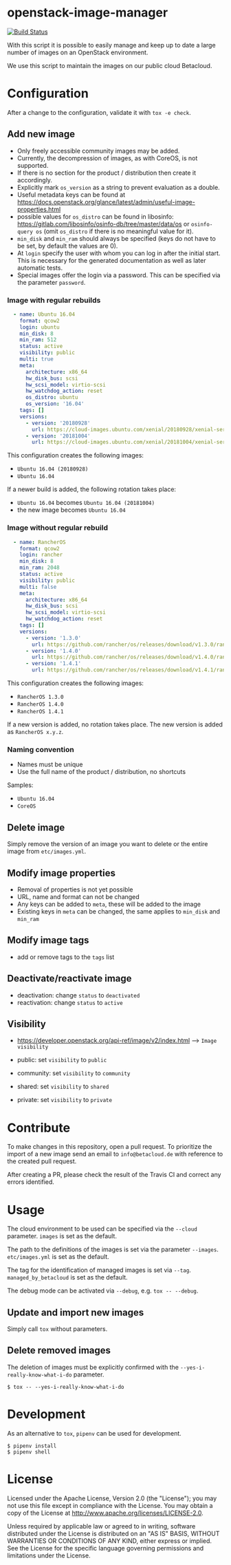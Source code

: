 # openstack-image-manager

[![Build Status](https://travis-ci.org/betacloud/images.svg?branch=master)](https://travis-ci.org/betacloud/images)

With this script it is possible to easily manage and keep up to date a
large number of images on an OpenStack environment.

We use this script to maintain the images on our public cloud Betacloud.

# Configuration

After a change to the configuration, validate it with `tox -e check`.

## Add new image

* Only freely accessible community images may be added.
* Currently, the decompression of images, as with CoreOS, is not supported.
* If there is no section for the product / distribution then create it
  accordingly.
* Explicitly mark `os_version` as a string to prevent evaluation as a double.
* Useful metadata keys can be found at
  https://docs.openstack.org/glance/latest/admin/useful-image-properties.html
* possible values for `os_distro` can be found in libosinfo:
  https://gitlab.com/libosinfo/osinfo-db/tree/master/data/os or
  `osinfo-query os` (omit `os_distro` if there is no meaningful value for it).
* `min_disk` and `min_ram` should always be specified (keys do not have to be
  set, by default the values are 0).
* At `login` specify the user with whom you can log in after the initial start.
  This is necessary for the generated documentation as well as later automatic
  tests.
* Special images offer the login via a password. This can be specified via the
  parameter `password`.

### Image with regular rebuilds

```yaml
  - name: Ubuntu 16.04
    format: qcow2
    login: ubuntu
    min_disk: 8
    min_ram: 512
    status: active
    visibility: public
    multi: true
    meta:
      architecture: x86_64
      hw_disk_bus: scsi
      hw_scsi_model: virtio-scsi
      hw_watchdog_action: reset
      os_distro: ubuntu
      os_version: '16.04'
    tags: []
    versions:
      - version: '20180928'
        url: https://cloud-images.ubuntu.com/xenial/20180928/xenial-server-cloudimg-amd64-disk1.img
      - version: '20181004'
        url: https://cloud-images.ubuntu.com/xenial/20181004/xenial-server-cloudimg-amd64-disk1.img
```

This configuration creates the following images:

* ``Ubuntu 16.04 (20180928)``
* ``Ubuntu 16.04``

If a newer build is added, the following rotation takes place:

* ``Ubuntu 16.04`` becomes ``Ubuntu 16.04 (20181004)``
* the new image becomes ``Ubuntu 16.04``

### Image without regular rebuild

```yaml
  - name: RancherOS
    format: qcow2
    login: rancher
    min_disk: 8
    min_ram: 2048
    status: active
    visibility: public
    multi: false
    meta:
      architecture: x86_64
      hw_disk_bus: scsi
      hw_scsi_model: virtio-scsi
      hw_watchdog_action: reset
    tags: []
    versions:
      - version: '1.3.0'
        url: https://github.com/rancher/os/releases/download/v1.3.0/rancheros-openstack.img
      - version: '1.4.0'
        url: https://github.com/rancher/os/releases/download/v1.4.0/rancheros-openstack.img
      - version: '1.4.1'
        url: https://github.com/rancher/os/releases/download/v1.4.1/rancheros-openstack.img
```

This configuration creates the following images:

* ``RancherOS 1.3.0``
* ``RancherOS 1.4.0``
* ``RancherOS 1.4.1``

If a new version is added, no rotation takes place. The new version is added
as ``RancherOS x.y.z``.

### Naming convention

* Names must be unique
* Use the full name of the product / distribution, no shortcuts

Samples:

* `Ubuntu 16.04`
* `CoreOS`

## Delete image

Simply remove the version of an image you want to delete or the entire
image from ``etc/images.yml``.

## Modify image properties

* Removal of properties is not yet possible
* URL, name and format can not be changed
* Any keys can be added to `meta`, these will be added to the image
* Existing keys in `meta` can be changed, the same applies to `min_disk`
  and `min_ram`

## Modify image tags

* add or remove tags to the ``tags`` list

## Deactivate/reactivate image

* deactivation: change `status` to `deactivated`
* reactivation: change `status` to `active`

## Visibility

* https://developer.openstack.org/api-ref/image/v2/index.html --> `Image visibility`

* public: set `visibility` to `public`
* community: set `visibility` to `community`
* shared: set `visibility` to `shared`
* private: set `visibility` to `private`

# Contribute

To make changes in this repository, open a pull request. To prioritize the import
of a new image send an email to `info@betacloud.de` with reference to the created
pull request.

After creating a PR, please check the result of the Travis CI and correct any
errors identified.

# Usage

The cloud environment to be used can be specified via the `--cloud` parameter. `images` is set as the default.

The path to the definitions of the images is set via the parameter `--images`. `etc/images.yml` is set as the default.

The tag for the identification of managed images is set via `--tag`. `managed_by_betacloud` is set as the default.

The debug mode can be activated via `--debug`, e.g.  `tox -- --debug`.

## Update and import new images

Simply call `tox` without parameters.

## Delete removed images

The deletion of images must be explicitly confirmed with the `--yes-i-really-know-what-i-do` parameter.

```
$ tox -- --yes-i-really-know-what-i-do
```

# Development

As an alternative to `tox`, `pipenv` can be used for development.

```
$ pipenv install
$ pipenv shell
```

# License

Licensed under the Apache License, Version 2.0 (the "License");
you may not use this file except in compliance with the License.
You may obtain a copy of the License at http://www.apache.org/licenses/LICENSE-2.0.

Unless required by applicable law or agreed to in writing, software
distributed under the License is distributed on an "AS IS" BASIS,
WITHOUT WARRANTIES OR CONDITIONS OF ANY KIND, either express or implied.
See the License for the specific language governing permissions and
limitations under the License.
